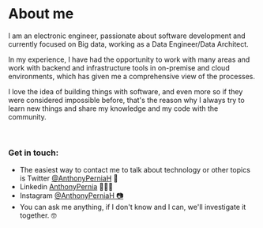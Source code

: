 <div>
<h1>About me</h1> 
</div>

<p>I am an electronic engineer, passionate about software development and currently focused on Big data, working as a Data Engineer/Data Architect.</p>
<p>In my experience, I have had the opportunity to work with many areas and work with backend and infrastructure tools in on-premise and cloud environments, which has given me a comprehensive view of the processes.</p>
<p>I love the idea of building things with software, and even more so if they were considered impossible before, that's the reason why I always try to learn new things and share my knowledge and my code with the community.</p>

<br/>
<h3>Get in touch:</h3>
<ul>
<li>The easiest way to contact me to talk about technology or other topics is Twitter <a target="_blank" rel="noreferrer" href="https://twitter.com/AnthonyPerniaH">@AnthonyPerniaH</a> 💬</li>
<li>Linkedin <a target="_blank" rel="noreferrer" href="https://www.linkedin.com/in/anthonypernia/">AnthonyPernia</a> 👨🏽‍💻</li>
<li>Instagram <a target="_blank" rel="noreferrer" href="https://www.instagram.com/anthonyperniah/">@AnthonyPerniaH 📷</a></li>
<li>You can ask me anything, if I don't know and I can, we'll investigate it together. 🤓</li>
</ul>
<br>

</div>


